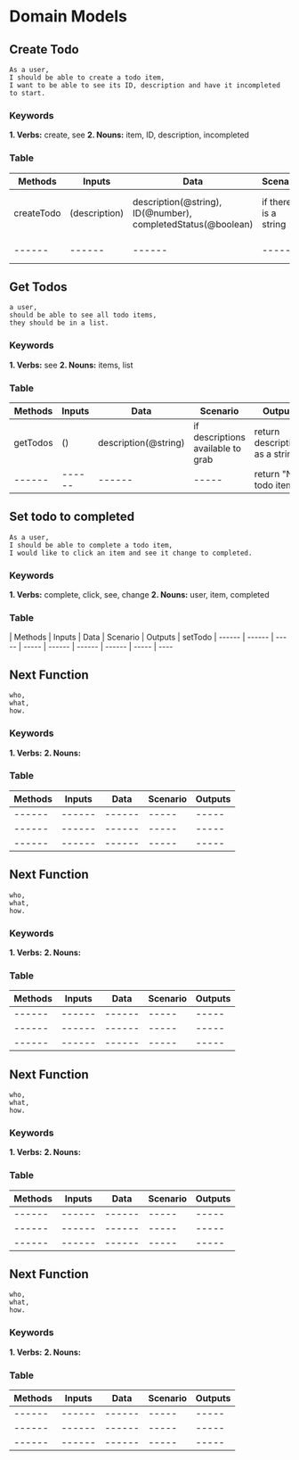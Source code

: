 # Domain Models

## Create Todo

```
As a user,
I should be able to create a todo item,
I want to be able to see its ID, description and have it incompleted to start.
```

### Keywords

**1. Verbs:** create, see
**2. Nouns:** item, ID, description, incompleted

### Table

| Methods | Inputs | Data | Scenario | Outputs
| ------ | ------ | ------ | ----- | -----
| createTodo | (description) | description(@string), ID(@number), completedStatus(@boolean) | if there is a string | return a string with the description
| ------ | ------ | ------ | ----- | return false

## Get Todos

```
a user,
should be able to see all todo items,
they should be in a list.
```

### Keywords

**1. Verbs:** see
**2. Nouns:** items, list

### Table

| Methods | Inputs | Data | Scenario | Outputs
| ------ | ------ | ------ | ----- | -----
| getTodos | () | description(@string) | if descriptions available to grab  | return descriptions as a string
| ------ | ------ | ------ | ----- | return "No todo items"

## Set todo to completed

```
As a user,
I should be able to complete a todo item,
I would like to click an item and see it change to completed.
```

### Keywords

**1. Verbs:** complete, click, see, change
**2. Nouns:** user, item, completed

### Table

| Methods | Inputs | Data | Scenario | Outputs
| setTodo | ------ | ------ | ----- | -----
| ------ | ------ | ------ | ----- | ----

## Next Function

```
who,
what,
how.
```

### Keywords

**1. Verbs:**
**2. Nouns:**

### Table

| Methods | Inputs | Data | Scenario | Outputs
| ------ | ------ | ------ | ----- | -----
| ------ | ------ | ------ | ----- | -----
| ------ | ------ | ------ | ----- | -----
| ------ | ------ | ------ | ----- | -----

## Next Function

```
who,
what,
how.
```

### Keywords

**1. Verbs:**
**2. Nouns:**

### Table

| Methods | Inputs | Data | Scenario | Outputs
| ------ | ------ | ------ | ----- | -----
| ------ | ------ | ------ | ----- | -----
| ------ | ------ | ------ | ----- | -----
| ------ | ------ | ------ | ----- | -----

## Next Function

```
who,
what,
how.
```

### Keywords

**1. Verbs:**
**2. Nouns:**

### Table

| Methods | Inputs | Data | Scenario | Outputs
| ------ | ------ | ------ | ----- | -----
| ------ | ------ | ------ | ----- | -----
| ------ | ------ | ------ | ----- | -----
| ------ | ------ | ------ | ----- | -----

## Next Function

```
who,
what,
how.
```

### Keywords

**1. Verbs:**
**2. Nouns:**

### Table

| Methods | Inputs | Data | Scenario | Outputs
| ------ | ------ | ------ | ----- | -----
| ------ | ------ | ------ | ----- | -----
| ------ | ------ | ------ | ----- | -----
| ------ | ------ | ------ | ----- | -----
